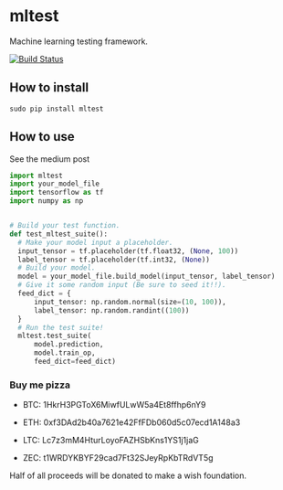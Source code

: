 # mltest
Machine learning testing framework.

[![Build Status](https://travis-ci.org/Thenerdstation/mltest.svg?branch=master)](https://travis-ci.org/Thenerdstation/mltest)

## How to install

```shell
sudo pip install mltest
```


## How to use

See the medium post

```python
import mltest
import your_model_file
import tensorflow as tf
import numpy as np


# Build your test function.
def test_mltest_suite():
  # Make your model input a placeholder.
  input_tensor = tf.placeholder(tf.float32, (None, 100))
  label_tensor = tf.placeholder(tf.int32, (None))
  # Build your model.
  model = your_model_file.build_model(input_tensor, label_tensor)
  # Give it some random input (Be sure to seed it!!).
  feed_dict = {
      input_tensor: np.random.normal(size=(10, 100)),
      label_tensor: np.random.randint((100))
  }
  # Run the test suite!
  mltest.test_suite(
      model.prediction,
      model.train_op,
      feed_dict=feed_dict)
```


### Buy me pizza

- BTC: 1HkrH3PGToX6MiwfULwW5a4Et8ffhp6nY9

- ETH: 0xf3DAd2b40a7621e42FfFDb060d5c07ecd1A148a3

- LTC: Lc7z3mM4HturLoyoFAZHSbKns1YS1j1jaG

- ZEC: t1WRDYKBYF29cad7Ft32SJeyRpKbTRdVT5g

Half of all proceeds will be donated to make a wish foundation.